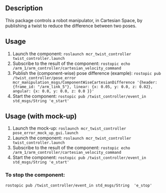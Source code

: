 ## Description
This package controls a robot manipulator, in Cartesian Space,
by publishing a twist to reduce the difference between two poses.

## Usage
1. Launch the component:
```roslaunch mcr_twist_controller twist_controller.launch```
2. Subscribe to the result of the component:
```rostopic echo /arm_1/arm_controller/cartesian_velocity_command```
3. Publish the (component-wise) pose difference (example):
```rostopic pub /twist_controller/pose_error mcr_manipulation_msgs/ComponentWiseCartesianDifference '{header: {frame_id: "/arm_link_5"}, linear: {x: 0.05, y: 0.0, z: 0.02}, angular: {x: 0.0, y: 0.0, z: 0.0 }}'```
4. Start the component:
```rostopic pub /twist_controller/event_in std_msgs/String 'e_start'```

## Usage (with mock-up)
1. Launch the mock-up:
```roslaunch mcr_twist_controller pose_error_mock_up_gui.launch```
2. Launch the component:
```roslaunch mcr_twist_controller twist_controller.launch```
3. Subscribe to the result of the component:
```rostopic echo /arm_1/arm_controller/cartesian_velocity_command```
4. Start the component:
```rostopic pub /twist_controller/event_in std_msgs/String 'e_start'```

### To stop the component:
```rostopic pub /twist_controller/event_in std_msgs/String  'e_stop'```